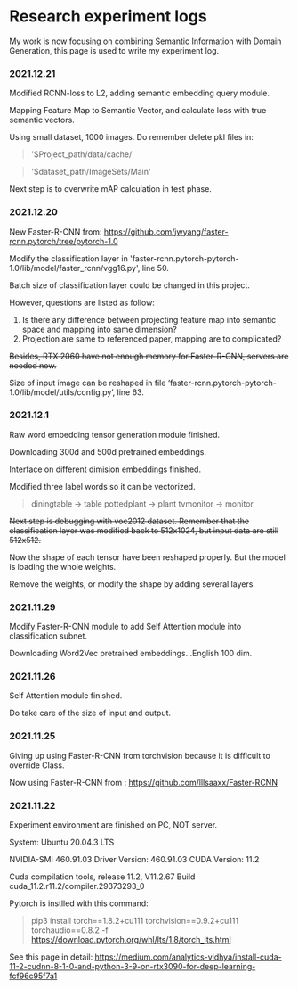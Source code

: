 # Research experiment logs

My work is now focusing on combining Semantic Information with Domain Generation, this page is used to write my experiment log. 

### 2021.12.21

Modified RCNN-loss to L2, adding semantic embedding query module.

Mapping Feature Map to Semantic Vector, and calculate loss with true semantic vectors.

Using small dataset, 1000 images. Do remember delete pkl files in:

>'$Project_path/data/cache/'

>'$dataset_path/ImageSets/Main'

Next step is to overwrite mAP calculation in test phase.

### 2021.12.20

New Faster-R-CNN from: https://github.com/jwyang/faster-rcnn.pytorch/tree/pytorch-1.0

Modify the classification layer in 'faster-rcnn.pytorch-pytorch-1.0/lib/model/faster_rcnn/vgg16.py', line 50.

Batch size of classification layer could be changed in this project.

However, questions are listed as follow:

1. Is there any difference between projecting feature map into semantic space and mapping into same dimension?
2. Projection are same to referenced paper, mapping are to complicated?

~~Besides, RTX 2060 have not enough memory for Faster-R-CNN, servers are needed now.~~

Size of input image can be reshaped in file ‘faster-rcnn.pytorch-pytorch-1.0/lib/model/utils/config.py’, line 63.


### 2021.12.1

Raw word embedding tensor generation module finished.

Downloading 300d and 500d pretrained embeddings.

Interface on different dimision embeddings finished.

Modified three label words so it can be vectorized.

>diningtable -> table
>pottedplant -> plant
>tvmonitor -> monitor

~~Next step is debugging with voc2012 dataset. Remember that the classification layer was modified back to 512x1024, but input data are still 512x512.~~

Now the shape of each tensor have been reshaped properly. But the model is loading the whole weights.

Remove the weights, or modify the shape by adding several layers.


### 2021.11.29

Modify Faster-R-CNN module to add Self Attention module into classification subnet.

Downloading Word2Vec pretrained embeddings...English 100 dim.

### 2021.11.26

Self Attention module finished.

Do take care of the size of input and output.


### 2021.11.25

Giving up using Faster-R-CNN from torchvision because it is difficult to override Class.

Now using Faster-R-CNN from : https://github.com/lllsaaxx/Faster-RCNN

### 2021.11.22

Experiment environment are finished on PC, NOT server.

System: Ubuntu 20.04.3 LTS

NVIDIA-SMI 460.91.03    Driver Version: 460.91.03    CUDA Version: 11.2

Cuda compilation tools, release 11.2, V11.2.67   Build cuda_11.2.r11.2/compiler.29373293_0

Pytorch is instlled with this command:
>pip3 install torch==1.8.2+cu111 torchvision==0.9.2+cu111 torchaudio==0.8.2 -f https://download.pytorch.org/whl/lts/1.8/torch_lts.html

See this page in detail: https://medium.com/analytics-vidhya/install-cuda-11-2-cudnn-8-1-0-and-python-3-9-on-rtx3090-for-deep-learning-fcf96c95f7a1
